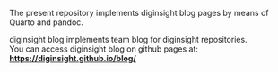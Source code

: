 The present repository implements diginsight blog pages by means of Quarto and pandoc. <br>

diginsight blog implements team blog for diginsight repositories.<br>
You can access diginsight blog on github pages at: __https://diginsight.github.io/blog/__
